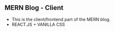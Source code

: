 ## MERN Blog - Client

- This is the client/frontend part of the MERN blog.
- REACT.JS + VANILLA CSS
